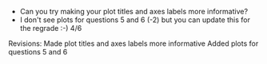 - Can you try making your plot titles and axes labels more informative? 
- I don't see plots for questions 5 and 6 (-2) but you can update this for the regrade :-) 
4/6

Revisions: Made plot titles and axes labels more informative
Added plots for questions 5 and 6

